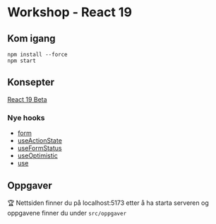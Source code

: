 # Workshop - React 19

## Kom igang

```
npm install --force
npm start
```

## Konsepter

[React 19 Beta](https://react.dev/blog/2024/04/25/react-19)

### Nye hooks

* [form](https://react.dev/reference/react-dom/components/form)
* [useActionState](https://react.dev/reference/react/useActionState)
* [useFormStatus](https://react.dev/reference/react/useFormStatus)
* [useOptimistic](https://react.dev/reference/react/useOptimistic)
* [use](https://react.dev/reference/react/use)


## Oppgaver

🏆 Nettsiden finner du på localhost:5173 etter å ha starta serveren og oppgavene finner du under `src/oppgaver`